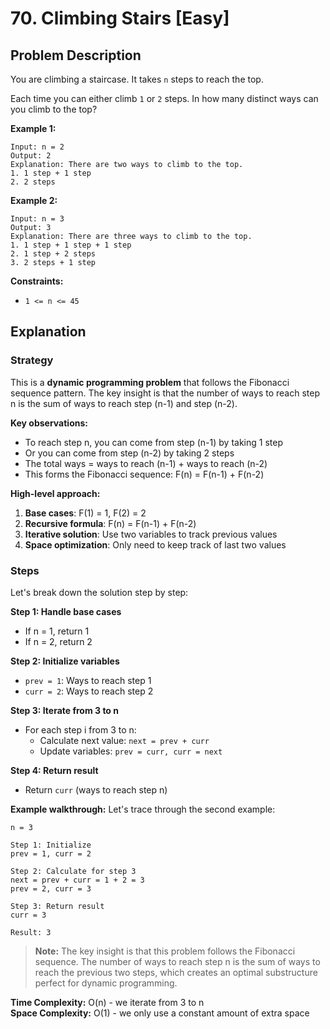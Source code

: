 # 70. Climbing Stairs [Easy]

## Problem Description

You are climbing a staircase. It takes `n` steps to reach the top.

Each time you can either climb `1` or `2` steps. In how many distinct ways can you climb to the top?

**Example 1:**
```text
Input: n = 2
Output: 2
Explanation: There are two ways to climb to the top.
1. 1 step + 1 step
2. 2 steps
```

**Example 2:**
```
Input: n = 3
Output: 3
Explanation: There are three ways to climb to the top.
1. 1 step + 1 step + 1 step
2. 1 step + 2 steps
3. 2 steps + 1 step
```

**Constraints:**
- `1 <= n <= 45`

## Explanation

### Strategy

This is a **dynamic programming problem** that follows the Fibonacci sequence pattern. The key insight is that the number of ways to reach step n is the sum of ways to reach step (n-1) and step (n-2).

**Key observations:**
- To reach step n, you can come from step (n-1) by taking 1 step
- Or you can come from step (n-2) by taking 2 steps
- The total ways = ways to reach (n-1) + ways to reach (n-2)
- This forms the Fibonacci sequence: F(n) = F(n-1) + F(n-2)

**High-level approach:**
1. **Base cases**: F(1) = 1, F(2) = 2
2. **Recursive formula**: F(n) = F(n-1) + F(n-2)
3. **Iterative solution**: Use two variables to track previous values
4. **Space optimization**: Only need to keep track of last two values

### Steps

Let's break down the solution step by step:

**Step 1: Handle base cases**
- If n = 1, return 1
- If n = 2, return 2

**Step 2: Initialize variables**
- `prev = 1`: Ways to reach step 1
- `curr = 2`: Ways to reach step 2

**Step 3: Iterate from 3 to n**
- For each step i from 3 to n:
  - Calculate next value: `next = prev + curr`
  - Update variables: `prev = curr, curr = next`

**Step 4: Return result**
- Return `curr` (ways to reach step n)

**Example walkthrough:**
Let's trace through the second example:

```text
n = 3

Step 1: Initialize
prev = 1, curr = 2

Step 2: Calculate for step 3
next = prev + curr = 1 + 2 = 3
prev = 2, curr = 3

Step 3: Return result
curr = 3

Result: 3
```

> **Note:** The key insight is that this problem follows the Fibonacci sequence. The number of ways to reach step n is the sum of ways to reach the previous two steps, which creates an optimal substructure perfect for dynamic programming.

**Time Complexity:** O(n) - we iterate from 3 to n  
**Space Complexity:** O(1) - we only use a constant amount of extra space 